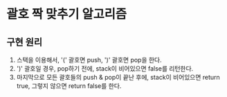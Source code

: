 
# 괄호 짝 맞추기 알고리즘

## 구현 원리

1. 스택을 이용해서, '(' 괄호면 push, ')' 괄호면 pop을 한다.
2. ')' 괄호일 경우, pop하기 전에, stack이 비어있으면 false를 리턴한다.
3. 마지막으로 모든 괄호들의 push & pop이 끝난 후에, stack이 비어있으면 return true, 그렇지 않으면 return false를 한다.
